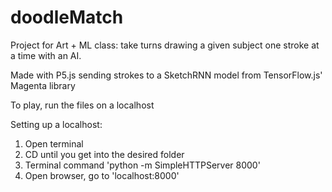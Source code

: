 # doodleMatch
Project for Art + ML class: take turns drawing a given subject one stroke at a time with an AI. 

Made with P5.js sending strokes to a SketchRNN model from TensorFlow.js' Magenta library

To play, run the files on a localhost

Setting up a localhost:
 1. Open terminal
 2. CD until you get into the desired folder
 3. Terminal command 'python -m SimpleHTTPServer 8000'
 4. Open browser, go to 'localhost:8000'
